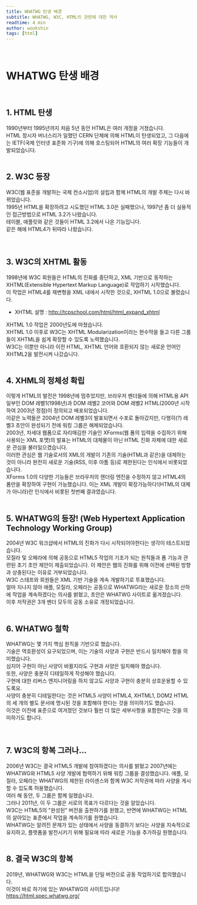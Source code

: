 ```yaml
---
title: WHATWG 탄생 배경
subtitle: WHATWG, W3C, HTML의 관련에 대한 역사
readtime: 4 min
author: wookshin
tags: [html]
---
```


<br/>

# WHATWG 탄생 배경

<br/>

## 1. HTML 탄생

1990년부터 1995년까지 처음 5년 동안 HTML은 여러 개정을 거쳤습니다.  
HTML 창시자 버너스리가 일했던 CERN 단체에 의해 HTML이 탄생되었고, 그 다음에는 IETF(국제 인터넷 표준화 기구)에 의해 호스팅되어 HTML의 여러 확장 기능들이 개발되었습니다.
<br/>
<br/>

## 2. W3C 등장

W3C(웹 표준을 개발하는 국제 컨소시엄)의 설립과 함께 HTML의 개발 주체는 다시 바뀌었습니다.  
1995년 HTML을 확장하려고 시도했던 HTML 3.0은 실패했으나, 1997년 좀 더 실용적인 접근방법으로 HTML 3.2가 나왔습니다.  
테이블, 애플릿와 같은 것들이 HTML 3.2에서 나온 기능입니다.  
같은 해에 HTML4가 뒤따라 나왔습니다.  
<br/>
<br/>

## 3. W3C의 XHTML 활동

1998년에 W3C 회원들은 HTML의 진화를 중단하고, XML 기반으로 동작하는 XHTML(Extensible Hypertext Markup Language)로 작업하기 시작했습니다.  
이 작업은 HTML4를 재변형을 XML 내에서 시작한 것으로, XHTML 1.0으로 불렸습니다.

- XHTML 설명 : http://tcpschool.com/html/html_expand_xhtml

XHTML 1.0 작업은 2000년도에 마쳤습니다.  
XHTML 1.0 이후로 W3C는 XHTML Modularization이라는 현수막을 들고 다른 그룹들이 XHTML을 쉽게 확장할 수 있도록 노력했습니다.  
W3C는 이뿐만 아니라 이전 HTML, XHTML 언어와 호환되지 않는 새로운 언어인 XHTML2을 발전시켜 나갔습니다.
<br/>
<br/>

## 4. XHML의 정체성 확립

이렇게 HTML의 발전은 1998년에 멈추었지만, 브라우저 벤더들에 의해 HTML용 API 일부인 DOM 레벨1(1998년)과 DOM 레벨2 코어와 DOM 레벨2 HTML(2000년 시작하여 2003년 정점)이 정의되고 배포되었습니다.  
이같은 노력들은 2004년 DOM 레벨3이 발표되면서 수포로 돌아갔지만, 다행히(?) 레벨3 초안이 완성되기 전에 워킹 그룹은 해체되었습니다.  
2003년, 차세대 웹폼으로 자리매김한 기술인 XForms(웹 폼의 입력을 수집하기 위해 사용되는 XML 포맷)의 발표는 HTML의 대체물이 아닌 HTML 진화 자체에 대한 새로운 관심을 불러일으켰습니다.  
이러한 관심은 웹 기술로서의 XML의 개발이 기존의 기술(HTML과 같은)을 대체하는 것이 아니라 완전히 새로운 기술(RSS, 이후 아톰 등)로 제한된다는 인식에서 비롯되었습니다.  
XForms 1.0의 다양한 기능들은 브라우저의 렌더링 엔진을 수정하지 않고 HTML4의 폼만을 확장하여 구현이 가능했습니다.
이는 XML 개발이 확장가능하다!(HTML의 대체가 아니라)란 인식에서 비롯된 첫번째 결과였습니다.
<br/>
<br/>

## 5. WHATWG의 등장! (Web Hypertext Application Technology Working Group)

2004년 W3C 워크샵에서 HTML의 진화가 다시 시작되어야한다는 생각이 테스트되었습니다.  
모질라 및 오페라에 의해 공동으로 HTML5 작업의 기초가 되는 원칙들과 폼 기능과 관련된 초기 초안 제안이 제출되었습니다.
이 제안은 웹의 진화를 위해 이전에 선택된 방향과 상충된다는 이유로 거부되었습니다.  
W3C 스태프와 회원들은 XML 기반 기술을 계속 개발하기로 투표했습니다.  
얼마 지나지 않아 애플, 모질라, 오페라는 공동으로 WHATWG라는 새로운 장소의 산하에 작업을 계속하겠다는 의사를 밝혔고, 초안은 WHATWG 사이트로 옮겨졌습니다.  
이후 저작권은 3개 벤더 모두의 공동 소유로 개정되었습니다.
<br/>
<br/>

## 6. WHATWG 철학

WHATWG는 몇 가지 핵심 원칙을 기반으로 했습니다.  
기술은 역호환성이 요구되었으며, 이는 기술의 사양과 구현은 반드시 일치해야 함을 의미했습니다.  
심지어 구현이 아닌 사양이 바뀔지라도 구현과 사양은 일치해야 했습니다.  
또한, 사양은 충분히 디테일하게 작성해야 했습니다.  
구현에 대한 리버스 엔지니어링을 하지 않고도 사양과 구현이 충분히 상호운용할 수 있도록요.  
사양이 충분히 디테일한다는 것은 HTML5 사양이 HTML4, XHTML1, DOM2 HTML의 세 개의 별도 문서에 명시된 것을 포함해야 한다는 것을 의미하기도 했습니다.  
이것은 이전에 표준으로 여겨졌던 것보다 훨씬 더 많은 세부사항을 포함한다는 것을 의미하기도 합니다.  
<br/>
<br/>

## 7. W3C의 항복 그러나...

2006년 W3C는 결국 HTML5 개발에 참여하겠다는 의사를 밝혔고 2007년에는 WHATWG와 HTML5 사양 개발에 협력하기 위해 워킹 그룹을 결성했습니다.
애플, 모질라, 오페라는 WHATWG의 제한된 라이센스와 함께 W3C 저작권에 따라 사양을 게시할 수 있도록 허용했습니다.  
여러 해 동안, 두 그룹은 함께 일했습니다.  
그러나 2011년, 이 두 그룹은 서로의 목표가 다르다는 것을 알았습니다.  
W3C는 HTML5의 "완성된" 버전을 출판하기를 원했고, 반면에 WHATWG는 HTML의 살아있는 표준에서 작업을 계속하기를 원했습니다.  
WHATWG는 알려진 문제가 있는 상태에서 사양을 동결하기 보다는 사양을 지속적으로 유지하고, 플랫폼을 발전시키기 위해 필요에 따라 새로운 기능을 추가하길 원했습니다.
<br/>
<br/>

## 8. 결국 W3C의 항복

2019년, WHATWG와 W3C는 HTML을 단일 버전으로 공동 작업하기로 합의했습니다.  
이것이 바로 하기에 있는 WHATWG의 사이트입니다!  
https://html.spec.whatwg.org/
<br/>
<br/>

<br/>
<br/>
<br/>
